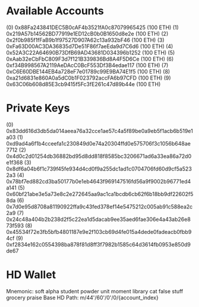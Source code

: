 Available Accounts
==================
(0) 0x88Fa243841DEC5B0cAF4b3521fA0c87079965425 (100 ETH)
(1) 0x219A57b14562BD77919e1ED12cB0b0B1650d8e2e (100 ETH)
(2) 0x2f0b985f1fFaB9b1f97527D907A62c13a932bF46 (100 ETH)
(3) 0xFa63D00AC3DA36835d7De51F86f7aeEda9d7C6d6 (100 ETH)
(4) 0x52A3C22A64690B73DfB69AD43681D034396b1252 (100 ETH)
(5) 0xAab32eCbFbC809F3d7f121B339836Bd8A4F5D6Ce (100 ETH)
(6) 0xf34B998567A2119AeDAcC0BcF553Df3B4edae117 (100 ETH)
(7) 0xC6E60DBE144EB4a728eF7e01789c99E9BA74E1f5 (100 ETH)
(8) 0xa21d6831e860A0a5dC0b1F023792accFA6b97CFD (100 ETH)
(9) 0x63C06b608d85E3cb9415f5Fc3fE261c47d89b44e (100 ETH)

Private Keys
==================
(0) 0x83dd616d3db5da014aeea76a32cce1ae57c4a5f89be0a9eb5f1acb6b519e1a03
(1) 0xd9ad4a6f1b4cceefa1c230849d0e74a20304ffd0e575706f3c1056b648ae7712
(2) 0x4d0c2d01254db36882bd95d8dd818f8585bc3206671ad6a33ea86a72d0e1f368
(3) 0x8df6a04b6f1c739f45fe934d4cd0f9a255dc1ad1c0704706fd60d9cf5a5232a3
(4) 0x78bf7ed882cd3ba50177b0e1eb4643f969147516fd56a9f9002b96771ed4a141
(5) 0x60bf21abe3e5a73e8c2e272645aa9ac1ca1bcdb6cb62f6b18bb9df22602f58da
(6) 0x7d0e95d8708a81190922ffa9c43fed378ef14e5475212c005ab91c588ea2c2a9
(7) 0x24c48a404b2b238d2f5c22ea1d5dacab9ee35aed6fae306e4a43ab26e873f593
(8) 0x45534f72e3fb5bfb4801187e9e2f103cb69d4fe015a4dede0fadeacb0fbb94cf
(9) 0xf2834e162c0554398ba878f81d8ff3f7982b1585c64d3614fb0953e850d9de67

HD Wallet
==================
Mnemonic:      soft alpha student powder unit moment library cat false stuff grocery praise
Base HD Path:  m/44'/60'/0'/0/{account_index}